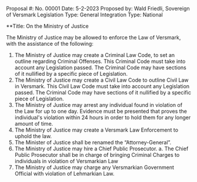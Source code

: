 Proposal #: No. 00001
Date: 5-2-2023
Proposed by: Wald Friedli, Sovereign of Versmark
Legislation Type: General
Integration Type: National

**Title: On the Ministry of Justice

The Ministry of Justice may be allowed to enforce the Law of Versmark, with the assistance of the
following:

1. The Ministry of Justice may create a Criminal Law Code, to set an outline regarding Criminal
Offenses. This Criminal Code must take into account any Legislation passed. The Criminal Code
may have sections of it nullified by a specific piece of Legislation.
2. The Ministry of Justice may create a Civil Law Code to outline Civil Law in Versmark. This Civil
Law Code must take into account any Legislation passed. The Criminal Code may have sections
of it nullified by a specific piece of Legislation.
3. The Ministry of Justice may arrest any individual found in violation of the Law for up to one day.
Evidence must be presented that proves the individual's violation within 24 hours in order to hold
them for any longer amount of time.
4. The Ministry of Justice may create a Versmark Law Enforcement to uphold the law.
5. The Minister of Justice shall be renamed the “Attorney-General”.
6. The Ministry of Justice may hire a Chief Public Prosecutor.
a. The Chief Public Prosecutor shall be in charge of bringing Criminal Charges to
individuals in violation of Versmarkian Law
7. The Ministry of Justice may charge any Versmarkian Government Official with violation of
Lehmarkian Law.
